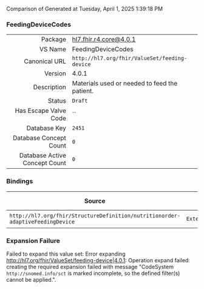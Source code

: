Comparison of 
Generated at Tuesday, April 1, 2025 1:39:18 PM

### FeedingDeviceCodes

|      |     |
| ---: | --- |
| Package | hl7.fhir.r4.core@4.0.1 |
| VS Name | FeedingDeviceCodes |
| Canonical URL | `http://hl7.org/fhir/ValueSet/feeding-device` |
| Version | 4.0.1 |
| Description | Materials used or needed to feed the patient. |
| Status | `Draft` |
| Has Escape Valve Code | `` |
| Database Key | `2451` |
| Database Concept Count | `0` |
| Database Active Concept Count | `0` |
### Bindings

| Source | Element | Binding | Strength | Element Short |
| ------ | ------- | ------- | -------- | ------------- |
| `http://hl7.org/fhir/StructureDefinition/nutritionorder-adaptiveFeedingDevice` | `Extension.value[x]` | `http://hl7.org/fhir/ValueSet/feeding-device` | `Example` | Value of extension |

### Expansion Failure

Failed to expand this value set: Error expanding http://hl7.org/fhir/ValueSet/feeding-device|4.0.1: Operation expand failed: creating the required expansion failed with message "CodeSystem `http://snomed.info/sct` is marked incomplete, so the defined filter(s) cannot be applied.".
